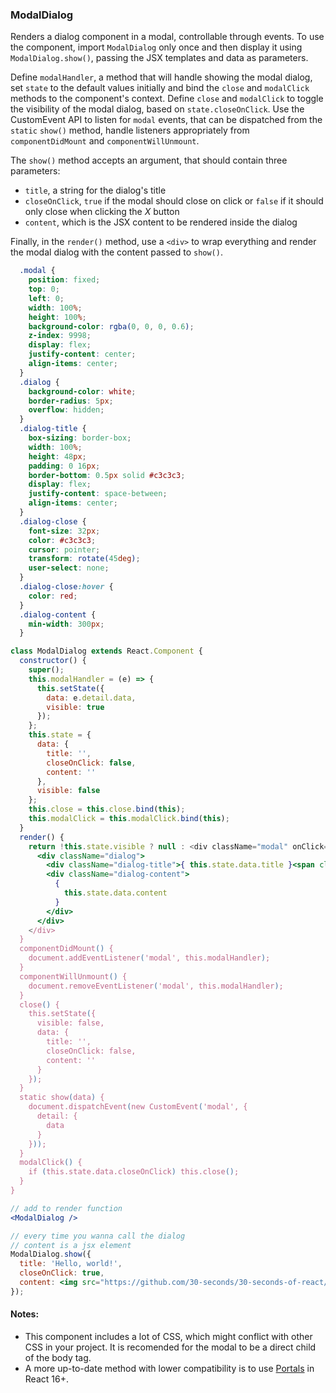 ### ModalDialog

Renders a dialog component in a modal, controllable through events. 
To use the component, import `ModalDialog` only once and then display it using `ModalDialog.show()`, passing the JSX templates and data as parameters.

Define `modalHandler`, a method that will handle showing the modal dialog, set `state` to the default values initially and bind the `close` and `modalClick` methods to the component's context.
Define `close` and `modalClick` to toggle the visibility of the modal dialog, based on `state.closeOnClick`.
Use the CustomEvent API to listen for `modal` events, that can be dispatched from the `static` `show()` method, handle listeners appropriately from `componentDidMount` and `componentWillUnmount`.

The `show()` method accepts an argument, that should contain three parameters:
* `title`, a string for the dialog's title
* `closeOnClick`, `true` if the modal should close on click or `false` if it should only close when clicking the *X* button
* `content`, which is the JSX content to be rendered inside the dialog

Finally, in the `render()` method, use a `<div>` to wrap everything and render the modal dialog with the content passed to `show()`.

```css
  .modal {
    position: fixed;
    top: 0;
    left: 0;
    width: 100%;
    height: 100%;
    background-color: rgba(0, 0, 0, 0.6);
    z-index: 9998;
    display: flex;
    justify-content: center;
    align-items: center;
  }
  .dialog {
    background-color: white;
    border-radius: 5px;
    overflow: hidden;
  }
  .dialog-title {
    box-sizing: border-box;
    width: 100%;
    height: 48px;
    padding: 0 16px;
    border-bottom: 0.5px solid #c3c3c3;
    display: flex;
    justify-content: space-between;
    align-items: center;
  }
  .dialog-close {
    font-size: 32px;
    color: #c3c3c3;
    cursor: pointer;
    transform: rotate(45deg);
    user-select: none;
  }
  .dialog-close:hover {
    color: red;
  }
  .dialog-content {
    min-width: 300px;
  }
```

```jsx
class ModalDialog extends React.Component {
  constructor() {
    super();
    this.modalHandler = (e) => {
      this.setState({
        data: e.detail.data,
        visible: true
      });
    };
    this.state = {
      data: {
        title: '',
        closeOnClick: false,
        content: ''
      },
      visible: false
    };
    this.close = this.close.bind(this);
    this.modalClick = this.modalClick.bind(this);
  }
  render() {
    return !this.state.visible ? null : <div className="modal" onClick={this.modalClick}>
      <div className="dialog">
        <div className="dialog-title">{ this.state.data.title }<span className="dialog-close" onClick={this.close}>+</span></div>
        <div className="dialog-content">
          {
            this.state.data.content
          }
        </div>
      </div>
    </div>
  }
  componentDidMount() {
    document.addEventListener('modal', this.modalHandler);
  }
  componentWillUnmount() {
    document.removeEventListener('modal', this.modalHandler);
  }
  close() {
    this.setState({
      visible: false,
      data: {
        title: '',
        closeOnClick: false,
        content: ''
      }
    });
  }
  static show(data) {
    document.dispatchEvent(new CustomEvent('modal', {
      detail: {
        data
      }
    }));
  }
  modalClick() {
    if (this.state.data.closeOnClick) this.close();
  }
}
```

```jsx
// add to render function
<ModalDialog />

// every time you wanna call the dialog
// content is a jsx element
ModalDialog.show({
  title: 'Hello, world!',
  closeOnClick: true,
  content: <img src="https://github.com/30-seconds/30-seconds-of-react/blob/master/logo.png"/>
});  
```

#### Notes:
* This component includes a lot of CSS, which might conflict with other CSS in your project. It is recomended for the modal to be a direct child of the body tag.
* A more up-to-date method with lower compatibility is to use [Portals](https://reactjs.org/docs/portals.html) in React 16+.

<!-- tags: visual,static,children,state,class -->

<!-- expertise: 1 -->
